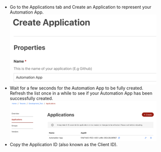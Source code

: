 * Go to the Applications tab and Create an Application to represent your Automation App.
![create_app](assets/client-id/01-create-app.png)
* Wait for a few seconds for the Automation App to be fully created. Refresh the list once in a while to see if your Automation App has been successfully created.
![list_apps](assets/client-id/02-list-apps.png)
* Copy the Application ID (also known as the Client ID).
